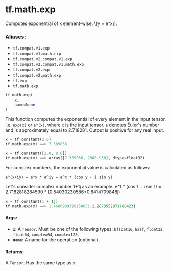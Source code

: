 <div itemscope itemtype="http://developers.google.com/ReferenceObject">
<meta itemprop="name" content="tf.math.exp" />
<meta itemprop="path" content="Stable" />
</div>

# tf.math.exp

Computes exponential of x element-wise.  \\(y = e^x\\).

### Aliases:

* `tf.compat.v1.exp`
* `tf.compat.v1.math.exp`
* `tf.compat.v2.compat.v1.exp`
* `tf.compat.v2.compat.v1.math.exp`
* `tf.compat.v2.exp`
* `tf.compat.v2.math.exp`
* `tf.exp`
* `tf.math.exp`

``` python
tf.math.exp(
    x,
    name=None
)
```

<!-- Placeholder for "Used in" -->

  This function computes the exponential of every element in the input tensor.
  i.e. `exp(x)` or `e^(x)`, where `x` is the input tensor.
  `e` denotes Euler's number and is approximately equal to 2.718281.
  Output is positive for any real input.

  ```python
  x = tf.constant(2.0)
  tf.math.exp(x) ==> 7.389056

  x = tf.constant([2.0, 8.0])
  tf.math.exp(x) ==> array([7.389056, 2980.958], dtype=float32)
  ```

  For complex numbers, the exponential value is calculated as follows:

  ```
  e^(x+iy) = e^x * e^iy = e^x * (cos y + i sin y)
  ```

  Let's consider complex number 1+1j as an example.
  e^1 * (cos 1 + i sin 1) = 2.7182818284590 * (0.54030230586+0.8414709848j)

  ```python
  x = tf.constant(1 + 1j)
  tf.math.exp(x) ==> 1.4686939399158851+2.2873552871788423j
  ```

#### Args:


* <b>`x`</b>: A `Tensor`. Must be one of the following types: `bfloat16`, `half`, `float32`, `float64`, `complex64`, `complex128`.
* <b>`name`</b>: A name for the operation (optional).


#### Returns:

A `Tensor`. Has the same type as `x`.
